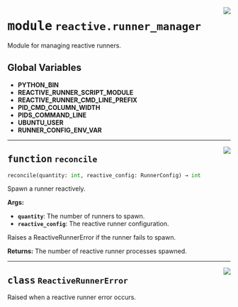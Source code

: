 <!-- markdownlint-disable -->

<a href="../src/github_runner_manager/reactive/runner_manager.py#L0"><img align="right" style="float:right;" src="https://img.shields.io/badge/-source-cccccc?style=flat-square"></a>

# <kbd>module</kbd> `reactive.runner_manager`
Module for managing reactive runners. 

**Global Variables**
---------------
- **PYTHON_BIN**
- **REACTIVE_RUNNER_SCRIPT_MODULE**
- **REACTIVE_RUNNER_CMD_LINE_PREFIX**
- **PID_CMD_COLUMN_WIDTH**
- **PIDS_COMMAND_LINE**
- **UBUNTU_USER**
- **RUNNER_CONFIG_ENV_VAR**

---

<a href="../src/github_runner_manager/reactive/runner_manager.py#L40"><img align="right" style="float:right;" src="https://img.shields.io/badge/-source-cccccc?style=flat-square"></a>

## <kbd>function</kbd> `reconcile`

```python
reconcile(quantity: int, reactive_config: RunnerConfig) → int
```

Spawn a runner reactively. 



**Args:**
 
 - <b>`quantity`</b>:  The number of runners to spawn. 
 - <b>`reactive_config`</b>:  The reactive runner configuration. 

Raises a ReactiveRunnerError if the runner fails to spawn. 



**Returns:**
 The number of reactive runner processes spawned. 


---

<a href="../src/github_runner_manager/reactive/runner_manager.py#L36"><img align="right" style="float:right;" src="https://img.shields.io/badge/-source-cccccc?style=flat-square"></a>

## <kbd>class</kbd> `ReactiveRunnerError`
Raised when a reactive runner error occurs. 





